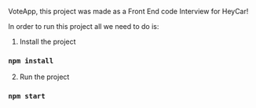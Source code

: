 
VoteApp, this project was made as a Front End code Interview for HeyCar! 

In order to run this project all we need to do is:

1. Install the project 

### `npm install`

2. Run the project 

### `npm start`
